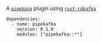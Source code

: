 A [`pipebase`] plugin using [`rust-rdkafka`]
```
dependencies:
  - name: pipekafka
    version: 0.1.0
    modules: ["pipekafka::*"]
```
[`pipebase`]: https://github.com/pipebase/pipebase
[`rust-rdkafka`]: https://github.com/fede1024/rust-rdkafka
